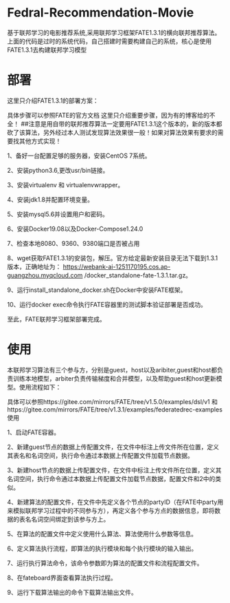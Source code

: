 # Fedral-Recommendation-Movie
基于联邦学习的电影推荐系统,采用联邦学习框架FATE1.3.1的横向联邦推荐算法。
上面的代码是过时的系统代码，自己搭建时需要构建自己的系统，核心是使用FATE1.3.1去构建联邦学习模型

# 部署
这里只介绍FATE1.3.1的部署方案：

具体步骤可以参照FATE的官方文档 这里只介绍重要步骤，因为有的博客给的不全！
##注意是用自带的联邦推荐算法一定要用FATE1.3.1这个版本的，新的版本都砍了该算法，另外经过本人测试发现算法效果很一般！如果对算法效果有要求的需要找其他方式实现！




1、备好一台配置足够的服务器，安装CentOS 7系统。

2、安装python3.6,更改usr/bin链接。

3、安装virtualenv 和 virtualenvwrapper。

4、安装jdk1.8并配置环境变量。

5、安装mysql5.6并设置用户和密码。

6、安装Docker19.08以及Docker-Compose1.24.0

7、检查本地8080、9360、9380端口是否被占用

8、wget获取FATE1.3.1的安装包，解压。官方给定最新安装目录无法下载到1.3.1版本，正确地址为：
https://webank-ai-1251170195.cos.ap-guangzhou.myqcloud.com /docker_standalone-fate-1.3.1.tar.gz。

9、运行install_standalone_docker.sh在Docker中安装FATE框架。

10、运行docker exec命令执行FATE容器里的测试脚本验证部署是否成功。

至此，FATE联邦学习框架部署完成。



# 使用
本联邦学习算法有三个参与方，分别是guest，host以及aribiter,guest和host都负责训练本地模型，arbiter负责传输梯度和合并模型，以及帮助guest和host更新模型。使用流程如下：

具体可以参照https://gitee.com/mirrors/FATE/tree/v1.5.0/examples/dsl/v1
和https://gitee.com/mirrors/FATE/tree/v1.3.1/examples/federatedrec-examples使用

1、启动FATE容器。

2、新建guest节点的数据上传配置文件，在文件中标注上传文件所在位置，定义其表名和名词空间，执行命令通过本数据上传配置文件加载节点数据。

3、新建host节点的数据上传配置文件，在文件中标注上传文件所在位置，定义其名词空间，执行命令通过本数据上传配置文件加载节点数据，配置文件和2中的类似。

4、新建算法的配置文件，在文件中先定义各个节点的partyID（在FATE中party用来模拟联邦学习过程中的不同参与方），再定义各个参与方点的数据信息，即将数据的表名名词空间绑定到该参与方上。

5、在算法的配置文件中定义使用什么算法、算法使用什么参数等信息。

6、定义算法执行流程，即算法的执行模块和每个执行模块的输入输出。

7、运行执行算法命令，该命令参数即为算法的配置文件和流程配置文件。

8、在fateboard界面查看算法执行过程。

9、运行下载算法输出的命令下载算法输出文件。


